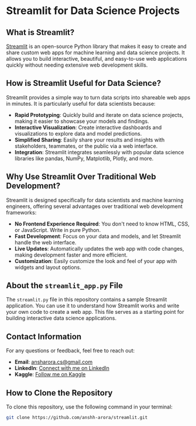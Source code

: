# Streamlit for Data Science Projects

## What is Streamlit?

[Streamlit](https://www.streamlit.io/) is an open-source Python library that makes it easy to create and share custom web apps for machine learning and data science projects. It allows you to build interactive, beautiful, and easy-to-use web applications quickly without needing extensive web development skills.

## How is Streamlit Useful for Data Science?

Streamlit provides a simple way to turn data scripts into shareable web apps in minutes. It is particularly useful for data scientists because:

- **Rapid Prototyping**: Quickly build and iterate on data science projects, making it easier to showcase your models and findings.
- **Interactive Visualization**: Create interactive dashboards and visualizations to explore data and model predictions.
- **Simplified Sharing**: Easily share your results and insights with stakeholders, teammates, or the public via a web interface.
- **Integration**: Streamlit integrates seamlessly with popular data science libraries like pandas, NumPy, Matplotlib, Plotly, and more.

## Why Use Streamlit Over Traditional Web Development?

Streamlit is designed specifically for data scientists and machine learning engineers, offering several advantages over traditional web development frameworks:

- **No Frontend Experience Required**: You don't need to know HTML, CSS, or JavaScript. Write in pure Python.
- **Fast Development**: Focus on your data and models, and let Streamlit handle the web interface.
- **Live Updates**: Automatically updates the web app with code changes, making development faster and more efficient.
- **Customization**: Easily customize the look and feel of your app with widgets and layout options.

## About the `streamlit_app.py` File

The `streamlit.py` file in this repository contains a sample Streamlit application. You can use it to understand how Streamlit works and write your own code to create a web app. This file serves as a starting point for building interactive data science applications.


## Contact Information
For any questions or feedback, feel free to reach out:

- **Email**: [ansharora.cs@gmail.com](mailto:ansharora.cs@gmail.com)
- **LinkedIn**: [Connect with me on LinkedIn](https://www.linkedin.com/in/ansh-arora-data-scientist/)
- **Kaggle**: [Follow me on Kaggle](https://www.kaggle.com/ansh1529)


## How to Clone the Repository

To clone this repository, use the following command in your terminal:
```bash
git clone https://github.com/anshh-arora/streamlit.git
